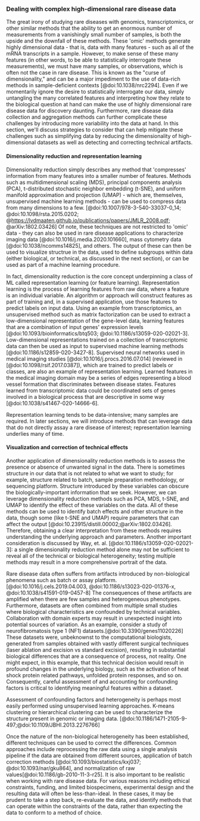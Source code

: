 ### Dealing with complex high-dimensional rare disease data

The great irony of studying rare diseases with genomics, transcriptomics, or other similar methods that the ability to get an enormous number of measurements from a vanishingly small number of samples, is both the upside and the downfall of these methods.
These 'omic' methods generate highly dimensional data - that is, data with many features - such as all of the mRNA transcripts in a sample. 
However, to make sense of these many features (in other words, to be able to statistically interrogate these measurements), we must have many samples, or observations, which is often not the case in rare disease. 
This is known as the "curse of dimensionality," and can be a major impediment to the use of data-rich methods in sample-deficient contexts [@doi:10.1038/nrc2294].
Even if we momentarily ignore the desire to statistically interrogate our data, simply untangling the many correlated features and interpreting how they relate to the biological question at hand can make the use of highly dimensional rare disease data for discovery daunting. 
Furthermore, rare disease data collection and aggregation methods can further complicate these challenges by introducing more variability into the data at hand. 
In this section, we'll discuss strategies to consider that can help mitigate these challenges such as simplifying data by reducing the dimensionality of high-dimensional datasets as well as detecting and correcting technical artifacts. 

<!-- TODO: If we talk about *feature selection* in addition to feature/representation learning, that might set up model complexity nicely! --> 

#### Dimensionality reduction and representation learning

Dimensionality reduction simply describes any method that 'compresses' information from many features into a smaller number of features.
Methods such as multidimensional scaling (MDS), principal components analysis (PCA), t-distributed stochastic neighbor embedding (t-SNE), and uniform manifold approximation and projection (UMAP) - which are, themselves, unsupervised machine learning methods - can be used to compress data from many dimensions to a few. [@doi:10.1007/978-3-540-33037-0_14; @doi:10.1098/rsta.2015.0202; @https://lvdmaaten.github.io/publications/papers/JMLR_2008.pdf; @arXiv:1802.03426]
Of note, these techniques are not restricted to 'omic' data - they can also be used in rare disease applications to characterize imaging data [@doi:10.1016/j.media.2020.101660], mass cytometry data [@doi:10.1038/ncomms14825], and others.
The output of these  can then be used to visualize structrue in the data, used to define subgroups within data (either biological, or technical, as discussed in the next section), or can be used as part of a machine learning procedure. 
<!--RJA TODO: Add examples? Not sure how useful-->

In fact, dimensionality reduction is the core concept underpinning a class of ML called representation learning (or feature learning).
Representation learning is the process of learning features from raw data, where a feature is an individual variable.
An algorithm or approach will construct features as part of training and, in a supervised application, use those features to predict labels on input data.
Using an example from transcriptomics, an unsupervised method such as matrix factorization can be used to extract a low-dimensional representation of the gene-level data, learning features that are a combination of input genes' expression levels [@doi:10.1093/bioinformatics/btq503; @doi:10.1186/s13059-020-02021-3].
Low-dimensional representations trained on a collection of transcriptomic data can then be used as input to supervised machine learning methods [@doi:10.1186/s12859-020-3427-8].
Supervised neural networks used in medical imaging studies [@doi:10.1016/j.procs.2016.07.014] (reviewed in [@doi:10.1098/rsif.2017.0387]), which are trained to predict labels or classes, are also an example of representation learning.
Learned features in the medical imaging domain may be a series of edges representing a blood vessel formation that discriminates between disease states.
Features learned from transcriptomic data could be coordinated sets of genes involved in a biological process that are descriptive in some way [@doi:10.1038/s41467-020-14666-6].
<!-- RJA NOTE: this next sentence seems to be in conflict with the crux of the intro I wrote to this section - not sure how best to fix this --> 
Representation learning tends to be data-intensive; many samples are required.
In later sections, we will introduce methods that can leverage data that do not directly assay a rare disease of interest; representation learning underlies many of time.

#### Visualization and correction of technical effects

Another application of dimensionality reduction methods is to assess the presence or absence of unwanted signal in the data. 
There is sometimes structure in our data that is not related to what we want to study; for example, structure related to batch, sample preparation methodology, or sequencing platform. 
Structure introduced by these variables can obscure the biologically-important information that we seek. 
However, we can leverage dimensionality reduction methods such as PCA, MDS, t-SNE, and UMAP to identify the effect of these variables on the data. 
All of these methods can be used to identify batch effects and other structure in the data, though some (like t-SNE and UMAP) require parameters that can affect the output [@doi:10.23915/distill.00002;@arXiv:1802.03426].
Therefore, obtaining a clear interpretation from these methods requires understanding the underlying approach and parameters.
Another important consideration is discussed by Way, et. al. [@doi:10.1186/s13059-020-02021-3]: a single dimensionality reduction method alone may not be sufficient to reveal all of the technical or biological heterogeneity; testing multiple methods may result in a more comprehensive portrait of the data.

<!-- TODO: Refs! -->
Rare disease data often suffers from artifacts introduced by non-biological phenomena such as batch or assay platform.[@doi:10.1016/j.cels.2019.04.003, @doi:10.1186/s13023-020-01376-x, @doi:10.1038/s41591-019-0457-8]
The consequences of these artifacts are amplified when there are few samples and heterogeneous phenotypes.
Furthermore, datasets are often combined from multiple small studies where biological characteristics are confounded by technical variables.
Collaboration with domain experts may result in unexpected insight into potential sources of variation.
As an example, consider a study of neurofibromatosis type 1 (NF1) datasets.[@doi:10.3390/genes11020226]
These datasets were, unbeknownst to the computational biologists, generated from samples obtained with vastly different surgical techniques (laser ablation and excision vs standard excision), resulting in substantial biological differences that are a consequence of process, not reality. One might expect, in this example, that this technical decision would result in profound changes in the underlying biology, such as the activation of heat shock protein related pathways, unfolded protein responses, and so on. 
Consequently, careful assessment of and accounting for confounding factors is critical to identifying meaningful features within a dataset.

Assessment of confounding factors and heterogeneity is perhaps most easily performed using unsupervised learning approaches.
K-means clustering or hierarchical clustering can be used to characterize the structure present in genomic or imaging data. [@doi:10.1186/1471-2105-9-497;@doi:10.1109/JBHI.2013.2276766] <!-- TODO: Make reference to the dimensionality reduction section above -->

Once the nature of the non-biological heterogeneity has been established, different techniques can be used to correct the differences.
Common approaches include reprocessing the raw data using a single analysis pipeline if the data are obtained from different sources, application of batch correction methods [@doi:10.1093/biostatistics/kxj037; @doi:10.1093/nar/gku864], and normalization of raw values[@doi:10.1186/gb-2010-11-3-r25].
It is also important to be realistic when working with rare disease data.
For various reasons including ethical constraints, funding, and limited biospecimens, experimental design and the resulting data will often be less-than-ideal.
In these cases, it may be prudent to take a step back, re-evaluate the data, and identify methods that can operate within the constraints of the data, rather than expecting the data to conform to a method of choice.